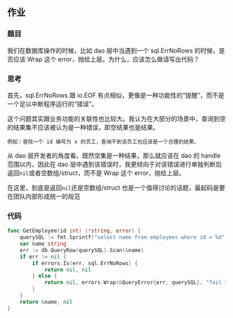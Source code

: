 ## 作业
### 题目
我们在数据库操作的时候，比如 dao 层中当遇到一个 sql.ErrNoRows 的时候，是否应该 Wrap 这个 error，抛给上层。为什么，应该怎么做请写出代码？

### 思考
首先，sql.ErrNoRows 跟 io.EOF 有点相似，更像是一种功能性的“提醒”，而不是一个足以中断程序运行的“错误”。

这个问题其实跟业务功能的关联性也比较大。我认为在大部分的场景中，查询到空的结果集不应该被认为是一种错误，即空结果也是结果。

    例如：查找一个 id 编号为 x 的员工，查询不到该员工也应该是一个合理的结果。

从 dao 层开发者的角度看。既然空集是一种结果，那么就应该在 dao 的 handle 范围以内，因此在 dao 层中遇到该错误时，我更倾向于对该错误进行单独判断后返回`nil`或者空数组/struct，而不是 Wrap 这个 error，抛给上层。

在这里，到底是返回`nil`还是空数组/struct 也是一个值得讨论的话题，最起码是要在团队内部形成统一的规范

### 代码
```go
func GetEmployee(id int) (*string, error) {
    querySQL := fmt.Sprintf("select name from employees where id = %d", id)
    var name string
    err := db.QueryRow(querySQL).Scan(&name)
    if err != nil {
        if errors.Is(err, sql.ErrNoRows) {
            return nil, nil
        } else {
            return nil, errors.Wrap(&QueryError{err, querySQL}, "fail to Query employee")
        }
    }
    return &name, nil
}
```
